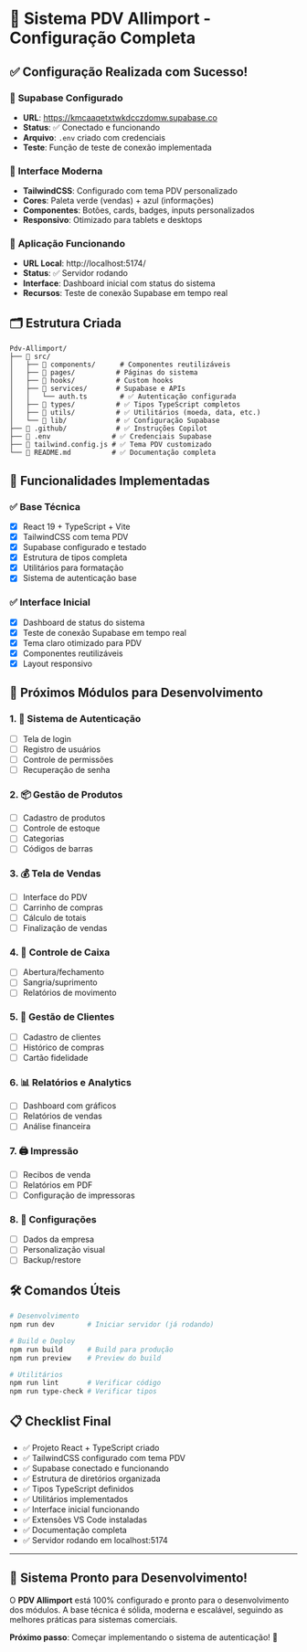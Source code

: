 # 🎉 Sistema PDV Allimport - Configuração Completa

## ✅ Configuração Realizada com Sucesso!

### 🔗 **Supabase Configurado**
- **URL**: https://kmcaaqetxtwkdcczdomw.supabase.co
- **Status**: ✅ Conectado e funcionando
- **Arquivo**: `.env` criado com credenciais
- **Teste**: Função de teste de conexão implementada

### 🎨 **Interface Moderna**
- **TailwindCSS**: Configurado com tema PDV personalizado
- **Cores**: Paleta verde (vendas) + azul (informações)
- **Componentes**: Botões, cards, badges, inputs personalizados
- **Responsivo**: Otimizado para tablets e desktops

### 📱 **Aplicação Funcionando**
- **URL Local**: http://localhost:5174/
- **Status**: ✅ Servidor rodando
- **Interface**: Dashboard inicial com status do sistema
- **Recursos**: Teste de conexão Supabase em tempo real

## 🗂️ **Estrutura Criada**

```
Pdv-Allimport/
├── 📁 src/
│   ├── 📁 components/      # Componentes reutilizáveis
│   ├── 📁 pages/          # Páginas do sistema
│   ├── 📁 hooks/          # Custom hooks
│   ├── 📁 services/       # Supabase e APIs
│   │   └── auth.ts        # ✅ Autenticação configurada
│   ├── 📁 types/          # ✅ Tipos TypeScript completos
│   ├── 📁 utils/          # ✅ Utilitários (moeda, data, etc.)
│   └── 📁 lib/            # ✅ Configuração Supabase
├── 📁 .github/            # ✅ Instruções Copilot
├── 📄 .env               # ✅ Credenciais Supabase
├── 📄 tailwind.config.js # ✅ Tema PDV customizado
└── 📄 README.md          # ✅ Documentação completa
```

## 🚀 **Funcionalidades Implementadas**

### ✅ Base Técnica
- [x] React 19 + TypeScript + Vite
- [x] TailwindCSS com tema PDV
- [x] Supabase configurado e testado
- [x] Estrutura de tipos completa
- [x] Utilitários para formatação
- [x] Sistema de autenticação base

### ✅ Interface Inicial
- [x] Dashboard de status do sistema
- [x] Teste de conexão Supabase em tempo real
- [x] Tema claro otimizado para PDV
- [x] Componentes reutilizáveis
- [x] Layout responsivo

## 🎯 **Próximos Módulos para Desenvolvimento**

### 1. 🔐 Sistema de Autenticação
- [ ] Tela de login
- [ ] Registro de usuários
- [ ] Controle de permissões
- [ ] Recuperação de senha

### 2. 📦 Gestão de Produtos
- [ ] Cadastro de produtos
- [ ] Controle de estoque
- [ ] Categorias
- [ ] Códigos de barras

### 3. 💰 Tela de Vendas
- [ ] Interface do PDV
- [ ] Carrinho de compras
- [ ] Cálculo de totais
- [ ] Finalização de vendas

### 4. 💼 Controle de Caixa
- [ ] Abertura/fechamento
- [ ] Sangria/suprimento
- [ ] Relatórios de movimento

### 5. 👥 Gestão de Clientes
- [ ] Cadastro de clientes
- [ ] Histórico de compras
- [ ] Cartão fidelidade

### 6. 📊 Relatórios e Analytics
- [ ] Dashboard com gráficos
- [ ] Relatórios de vendas
- [ ] Análise financeira

### 7. 🖨️ Impressão
- [ ] Recibos de venda
- [ ] Relatórios em PDF
- [ ] Configuração de impressoras

### 8. 🔧 Configurações
- [ ] Dados da empresa
- [ ] Personalização visual
- [ ] Backup/restore

## 🛠️ **Comandos Úteis**

```bash
# Desenvolvimento
npm run dev        # Iniciar servidor (já rodando)

# Build e Deploy
npm run build      # Build para produção
npm run preview    # Preview do build

# Utilitários
npm run lint       # Verificar código
npm run type-check # Verificar tipos
```

## 📋 **Checklist Final**

- ✅ Projeto React + TypeScript criado
- ✅ TailwindCSS configurado com tema PDV
- ✅ Supabase conectado e funcionando
- ✅ Estrutura de diretórios organizada
- ✅ Tipos TypeScript definidos
- ✅ Utilitários implementados
- ✅ Interface inicial funcionando
- ✅ Extensões VS Code instaladas
- ✅ Documentação completa
- ✅ Servidor rodando em localhost:5174

---

## 🎊 **Sistema Pronto para Desenvolvimento!**

O **PDV Allimport** está 100% configurado e pronto para o desenvolvimento dos módulos. A base técnica é sólida, moderna e escalável, seguindo as melhores práticas para sistemas comerciais.

**Próximo passo**: Começar implementando o sistema de autenticação! 🚀
